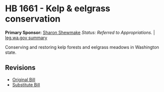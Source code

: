 # HB 1661 - Kelp & eelgrass conservation
**Primary Sponsor:** [Sharon Shewmake](/person/leg/sharon.shewmake.md)
*Status: Referred to Appropriations.* | [leg.wa.gov summary](https://app.leg.wa.gov/billsummary?BillNumber=1661&Year=2021)

Conserving and restoring kelp forests and eelgrass meadows in Washington state.

## Revisions
* [Original Bill](1/)
* [Substitute Bill](S/)